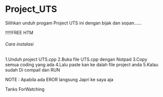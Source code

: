 # Project_UTS

Silihkan unduh progam Project UTS ini dengan bijak dan sopan......   

!!!!!FREE HTM


######  Cara instalasi ######

1.Unduh project UTS.cpp
2.Buka file UTS.cpp dengan Notpad
3.Copy semua coding yang ada
4.Lalu paste kan ke dalah file project anda
5.Kalau sudah Di compail dan RUN


NOTE : Apabila ada EROR langsung Japri ke saya aja


Tanks ForWatching

